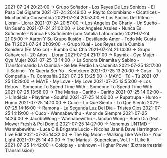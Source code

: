 2021-07-24 20:23:00 -> Grupo Soñador - Los Reyes De Los Sonidos - El Paso Del Gigante
2021-07-24 20:49:00 -> Rayito Colombiano - Cicatrices - Muchachita Consentida
2021-07-24 20:53:00 -> Los Socios Del Ritmo - Llorar - Llorar
2021-07-24 20:57:00 -> Los Angeles De Charly - Un Sueño - Un Sueño
2021-07-24 21:00:00 -> Los Ángeles Azules - Nunca Es Suficiente - Nunca Es Suficiente (con Natalia Lafourcade)
2021-07-24 21:05:00 -> Aarón Y Su Grupo Ilusión - Destilando Amor - Todo Me Gusta De Ti
2021-07-24 21:09:00 -> Grupo Kual - Los Reyes de la Cumbia Sonidera (En México) - Rumba Cha Cha
2021-07-24 21:14:00 -> Grupo Cañaveral - 20 Años - Llorar
2021-07-24 21:17:00 -> Raymix - Oye Mujer - Oye Mujer
2021-07-25 13:14:00 -> La Sonora Dinamita y Sabino - Transformando La Cumbia - Se Me Perdió La Cadenita
2021-07-25 13:17:00 -> Sabino - Yo Quería Ser Yo - Kentekere
2021-07-25 13:20:00 -> Coso - Tu Compañia - Tu Compañia
2021-07-25 13:25:00 -> MAYE - Tú - Tú
2021-07-25 13:29:00 -> MAYE - My Love - My Love
2021-07-25 13:55:00 -> Los Retros - Someone To Spend Time With - Someone To Spend Time With
2021-07-25 13:58:00 -> The Marías - Cariño - Cariño
2021-07-25 14:02:00 -> L’Indécis - Playtime - Soulful
2021-07-25 14:06:00 -> Rupatrupa - Humo - Humo
2021-07-25 14:10:00 -> Cuco - Lo Que Siento - Lo Que Siento
2021-07-25 14:16:00 -> Ramona - La Segunda Luz Del Día - Tristes Ojos
2021-07-25 14:19:00 -> Cuco - Wannabewithu - Amor de Siempre
2021-07-25 14:24:00 -> JacoboWong - Wannabewithu - Jacobo Wong - Buen Día (feat. Mower Fresh & Pol Domit)
2021-07-25 14:27:00 -> Nonemus UNTMD - Wannabewithu - Luca C & Brigante Lucio - Nicolas Jaar & Dave Harrington - Live Edit
2021-07-25 14:32:00 -> The Big Moon - Walking Like We Do - Your Light
2021-07-25 14:40:00 -> The Marías - Superclean, Vol. I - I Like It
2021-07-25 14:42:00 -> Coldplay - unknown - Higher Power (Extraterrestrial Transmission)
